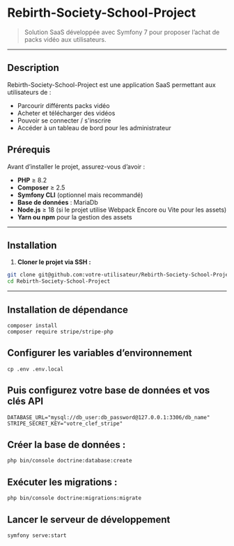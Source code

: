 ﻿# Rebirth-Society-School-Project

>Solution SaaS développée avec Symfony 7 pour proposer l’achat de packs vidéo aux utilisateurs.

---

## Description

Rebirth-Society-School-Project est une application SaaS permettant aux utilisateurs de :

- Parcourir différents packs vidéo  
- Acheter et télécharger des vidéos  
- Pouvoir se connecter / s'inscrire 
- Accéder à un tableau de bord pour les administrateur  

## Prérequis

Avant d’installer le projet, assurez-vous d’avoir :

- **PHP** ≥ 8.2  
- **Composer** ≥ 2.5  
- **Symfony CLI** (optionnel mais recommandé)  
- **Base de données** : MariaDb
- **Node.js** ≥ 18 (si le projet utilise Webpack Encore ou Vite pour les assets)  
- **Yarn ou npm** pour la gestion des assets  

---

## Installation

1. **Cloner le projet via SSH :**  
```bash
git clone git@github.com:votre-utilisateur/Rebirth-Society-School-Project.git
cd Rebirth-Society-School-Project
```

---

## Installation de dépendance

```
composer install
composer require stripe/stripe-php
```

## Configurer les variables d’environnement

```cp .env .env.local```

## Puis configurez votre base de données et vos clés API 

```
DATABASE_URL="mysql://db_user:db_password@127.0.0.1:3306/db_name"
STRIPE_SECRET_KEY="votre_clef_stripe"
```

## Créer la base de données :
```php bin/console doctrine:database:create```

## Exécuter les migrations :
```php bin/console doctrine:migrations:migrate```

## Lancer le serveur de développement
```symfony serve:start```




